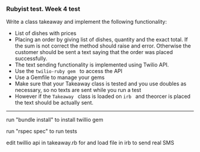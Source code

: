 ### Rubyist test. Week 4 test

Write a class takeaway and implement the following functionality:

* List of dishes with prices
* Placing an order by giving list of dishes, quantity and the exact
total. If the sum is not correct the method should raise and error. Otherwise
the customer should be sent a text saying that the order was placed successfully.
* The text sending functionality is implemented using Twilio API.
* Use the  ```twilio-ruby gem ``` to access the API
* Use a Gemfile to manage your gems
* Make sure that your Takeaway class is tested and you use doubles as necessary, so no texts
are sent while you run a test
* However if the  ```Takeaway ``` class is loaded on  ```irb ``` and theorcer is placed the
text should be actually sent.

***

run "bundle install" to install twillio gem

run "rspec spec" to run tests

edit twillio api in takeaway.rb for and load file in irb to send real SMS

